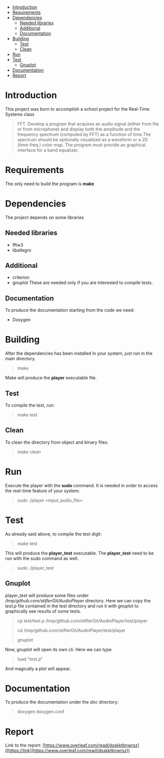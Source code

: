 - [Introduction](#introduction)
- [Requirements](#requirements)
- [Dependencies](#dependencies)
  - [Needed libraries](#needed-libraries)
  - [Additional](#additional)
  - [Documentation](#documentation)
- [Building](#building)
  - [Test](#test)
  - [Clean](#clean)
- [Run](#run)
- [Test](#test-1)
  - [Gnuplot](#gnuplot)
- [Documentation](#documentation-1)
- [Report](#report)

# Introduction
This project was born to accomplish a school project for the Real-Time Systems class
> FFT. Develop a program that acquires an audio signal (either from file or from microphone) and display both the amplitude and the frequency spectrum (computed by FFT) as a function of time.The spectrum should be optionally visualized as a waveform or a 2D (time-freq.) color map. The program must provide an graphical interface for a band equalizer.

# Requirements
The only need to build the program is **make**

# Dependencies
The project depends on some libraries

## Needed libraries
- fftw3
- liballegro
## Additional 
- criterion
- gnuplot
These are needed only if you are interested to compile tests.
## Documentation
To produce the documentation starting from the code we need:
- Doxygen

# Building
After the dependencies has been installed in your system, just run in the main directory. 
> make 

Make will produce the **player** executable file.

## Test
To compile the test, run:
> make test

## Clean
To clean the directory from object and binary files:
> make clean

# Run
Execute the player with the **sudo** command. It is needed in order to access the real-time feature of your system.
> sudo ./player <input_audio_file>

# Test
As already said above, to compile the test digit:
> make test

This will produce the **player_test** executable.
The **player_test** need to be run with the sudo command as well.

> sudo ./player_test

## Gnuplot
player_test will produce some files under */tmp/github.com/stiflerGit/AudioPlayer* directory. Here we can copy the *test.p* file contained in the test directory and run it with gnuplot to graphically see results of some tests.

> cp test/test.p /tmp/github.com/stiflerGit/AudioPlayer/test/player
> 
> cd /tmp/github.com/stiflerGit/AudioPlayer/test/player
> 
> gnuplot

Now, gnuplot will open its own cli. Here we can type
> load "test.p"
> 
And magically a plot will appear.

# Documentation
To produce the documentation under the *doc* directory:
> doxygen doxygen.conf

# Report 
Link to the report:
[https://www.overleaf.com/read/dsskktbnwrsz]([https://link](https://www.overleaf.com/read/dsskktbnwrsz))

